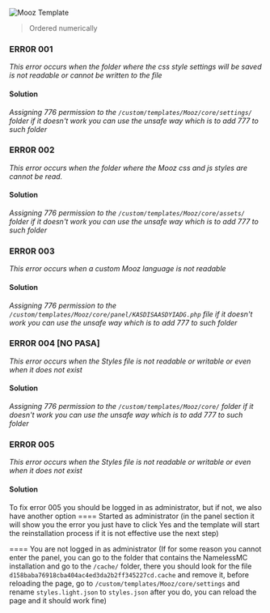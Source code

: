 ![Mooz Template](https://i.imgur.com/bVY5OIB.png)

> Ordered numerically

### ERR0R 001
*This error occurs when the folder where the css style settings will be saved is not readable or cannot be written to the file*
#### Solution
*Assigning 776 permission to the `/custom/templates/Mooz/core/settings/` folder if it doesn't work you can use the unsafe way which is to add 777 to such folder*




### ERR0R 002
*This error occurs when the folder where the Mooz css and js styles are cannot be read.*
#### Solution
*Assigning 776 permission to the `/custom/templates/Mooz/core/assets/` folder if it doesn't work you can use the unsafe way which is to add 777 to such folder*




### ERR0R 003
*This error occurs when a custom Mooz language is not readable*
#### Solution
*Assigning 776 permission to the `/custom/templates/Mooz/core/panel/KASDISAASDYIADG.php` file if it doesn't work you can use the unsafe way which is to add 777 to such folder*





### ERR0R 004 [NO PASA]
*This error occurs when the Styles file is not readable or writable or even when it does not exist*
#### Solution
*Assigning 776 permission to the `/custom/templates/Mooz/core/` folder if it doesn't work you can use the unsafe way which is to add 777 to such folder*




### ERR0R 005
*This error occurs when the Styles file is not readable or writable or even when it does not exist*
#### Solution
To fix error 005 you should be logged in as administrator, but if not, we also have another option
==== Started as administrator (in the panel section it will show you the error you just have to click Yes and the template will start the reinstallation process if it is not effective use the next step)

==== You are not logged in as administrator (If for some reason you cannot enter the panel, you can go to the folder that contains the NamelessMC installation and go to the `/cache/` folder, there you should look for the file `d158baba76918cba404ac4ed3da2b2ff345227cd.cache` and remove it, before reloading the page, go to  `/custom/templates/Mooz/core/settings` and rename `styles.light.json` to `styles.json` after you do, you can reload the page and it should work fine)
